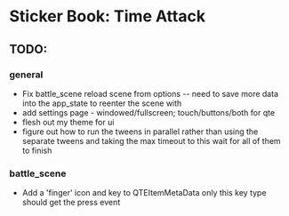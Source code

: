 # Sticker Book: Time Attack

## TODO:

### general
- Fix battle_scene reload scene from options -- need to save more data into the app_state to reenter the scene with
- add settings page - windowed/fullscreen; touch/buttons/both for qte
- flesh out my theme for ui
- figure out how to run the tweens in parallel rather than using the separate tweens and taking the max timeout to this wait for all of them to finish

### battle_scene

- Add a 'finger' icon and key to QTEItemMetaData only this key type should get the press event


